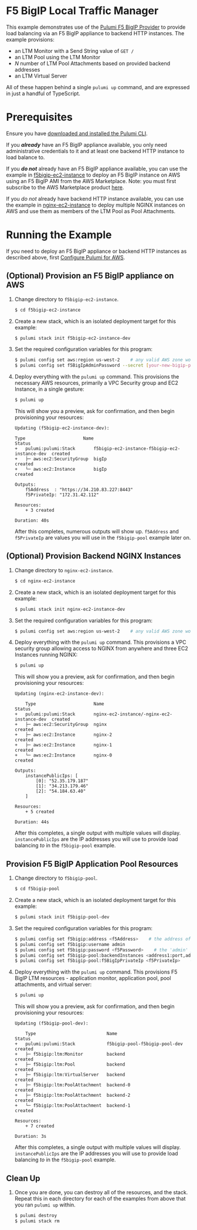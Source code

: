 # F5 BigIP Local Traffic Manager

This example demonstrates use of the [Pulumi F5 BigIP Provider](https://github.com/pulumi/pulumi-f5bigip)
to provide load balancing via an F5 BigIP appliance to backend HTTP instances. The example provisions:

* an LTM Monitor with a Send String value of `GET /`
* an LTM Pool using the LTM Monitor
* _N_ number of LTM Pool Attachments based on provided backend addresses
* an LTM Virtual Server

All of these happen behind a single `pulumi up` command, and are expressed in just a handful of TypeScript.

# Prerequisites

Ensure you have [downloaded and installed the Pulumi CLI](https://www.pulumi.com/docs/get-started/install/).

If you **_already_** have an F5 BigIP appliance available, you only need administrative credentials to it and
at least one backend HTTP instance to load balance to.

If you **_do not_** already have an F5 BigIP appliance available, you can use the example in [f5bigip-ec2-instance](./f5bigip-ec2-instance) to deploy an F5 BigIP instance on AWS using an F5 BigIP AMI from the AWS Marketplace.
Note: you must first subscribe to the AWS Marketplace product [here](https://aws.amazon.com/marketplace/pp/B079C44MFH?qid=1546534998240&sr=0-13).

If you _do not_ already have backend HTTP instance available, you can use the example in [nginx-ec2-instance](./nginx-ec2-instance) to deploy multiple NGINX instances on AWS and use them as members of the LTM Pool as
Pool Attachments.

# Running the Example

If you need to deploy an F5 BigIP appliance or backend HTTP instances as described above, first [Configure Pulumi for AWS](https://www.pulumi.com/docs/intro/cloud-providers/aws/setup/).

## (Optional) Provision an F5 BigIP appliance on AWS

1. Change directory to `f5bigip-ec2-instance`.

    ```bash
    $ cd f5bigip-ec2-instance
    ````

1. Create a new stack, which is an isolated deployment target for this example:

    ```bash
    $ pulumi stack init f5bigip-ec2-instance-dev
    ```

1. Set the required configuration variables for this program:

    ```bash
    $ pulumi config set aws:region us-west-2    # any valid AWS zone works
    $ pulumi config set f5BigIpAdminPassword --secret [your-new-bigip-password-here]
    ```

1. Deploy everything with the `pulumi up` command. This provisions the necessary AWS resources, primarily a
VPC Security group and EC2 Instance, in a single gesture:

    ```bash
    $ pulumi up
    ```

   This will show you a preview, ask for confirmation, and then begin provisioning your resources:

    ```
    Updating (f5bigip-ec2-instance-dev):

    Type                      Name                                           Status
    +   pulumi:pulumi:Stack       f5bigip-ec2-instance-f5bigip-ec2-instance-dev  created
    +   ├─ aws:ec2:SecurityGroup  bigIp                                          created
    +   └─ aws:ec2:Instance       bigIp                                          created

    Outputs:
        f5Address  : "https://34.210.83.227:8443"
        f5PrivateIp: "172.31.42.112"

    Resources:
        + 3 created

    Duration: 40s
    ```

   After this completes, numerous outputs will show up. `f5Address` and `f5PrivateIp` are values you will use in the
   `f5bigip-pool` example later on.

## (Optional) Provision Backend NGINX Instances

1. Change directory to `nginx-ec2-instance`.

    ```bash
    $ cd nginx-ec2-instance
    ````

1. Create a new stack, which is an isolated deployment target for this example:

    ```bash
    $ pulumi stack init nginx-ec2-instance-dev
    ```

1. Set the required configuration variables for this program:

    ```bash
    $ pulumi config set aws:region us-west-2    # any valid AWS zone works
    ```

1. Deploy everything with the `pulumi up` command. This provisions a VPC security group allowing access to
NGINX from anywhere and three EC2 Instances running NGINX:

    ```bash
    $ pulumi up
    ```

   This will show you a preview, ask for confirmation, and then begin provisioning your resources:

    ```
    Updating (nginx-ec2-instance-dev):

        Type                      Name                                        Status
    +   pulumi:pulumi:Stack       nginx-ec2-instance/-nginx-ec2-instance-dev  created
    +   ├─ aws:ec2:SecurityGroup  nginx                                       created
    +   ├─ aws:ec2:Instance       nginx-2                                     created
    +   ├─ aws:ec2:Instance       nginx-1                                     created
    +   └─ aws:ec2:Instance       nginx-0                                     created

    Outputs:
        instancePublicIps: [
            [0]: "52.35.179.187"
            [1]: "34.213.179.46"
            [2]: "54.184.63.40"
        ]

    Resources:
        + 5 created

    Duration: 44s
    ```

   After this completes, a single output with multiple values will display. `instancePublicIps` are the IP addresses
   you will use to provide load balancing _to_ in the `f5bigip-pool` example.

## Provision F5 BigIP Application Pool Resources

1. Change directory to `f5bigip-pool`.

    ```bash
    $ cd f5bigip-pool
    ````

1. Create a new stack, which is an isolated deployment target for this example:

    ```bash
    $ pulumi stack init f5bigip-pool-dev
    ```

1. Set the required configuration variables for this program:

    ```bash
    $ pulumi config set f5bigip:address <f5Address>    # the address of your BigIP appliance - i.e. https://10.10.10.200:8443
    $ pulumi config set f5bigip:username admin
    $ pulumi config set f5bigip:password <f5Password>    # the 'admin' password of your BigIP appliance
    $ pulumi config set f5bigip-pool:backendInstances <address1:port,address2:port,...> #    Comma-delimited list of IP addresses with ports to load balance - i.e. '10.0.0.10:80,10.0.0.11:80,10.0.0.12:80'
    $ pulumi config set f5bigip-pool:f5BigIpPrivateIp <f5PrivateIp>    # the Private IP address of your BigIP appliance
    ```

1. Deploy everything with the `pulumi up` command. This provisions F5 BigIP LTM resources - application monitor,
application pool, pool attachments, and virtual server:

    ```bash
    $ pulumi up
    ```

   This will show you a preview, ask for confirmation, and then begin provisioning your resources:

    ```
    Updating (f5bigip-pool-dev):

        Type                           Name                           Status
    +   pulumi:pulumi:Stack            f5bigip-pool-f5bigip-pool-dev  created
    +   ├─ f5bigip:ltm:Monitor         backend                        created
    +   ├─ f5bigip:ltm:Pool            backend                        created
    +   ├─ f5bigip:ltm:VirtualServer   backend                        created
    +   ├─ f5bigip:ltm:PoolAttachment  backend-0                      created
    +   ├─ f5bigip:ltm:PoolAttachment  backend-2                      created
    +   └─ f5bigip:ltm:PoolAttachment  backend-1                      created

    Resources:
        + 7 created

    Duration: 3s
    ```

   After this completes, a single output with multiple values will display. `instancePublicIps` are the IP addresses
   you will use to provide load balancing _to_ in the `f5bigip-pool` example.

## Clean Up

1. Once you are done, you can destroy all of the resources, and the stack. Repeat this in each directory for each
of the examples from above that you ran `pulumi up` within.

    ```bash
    $ pulumi destroy
    $ pulumi stack rm
    ```
